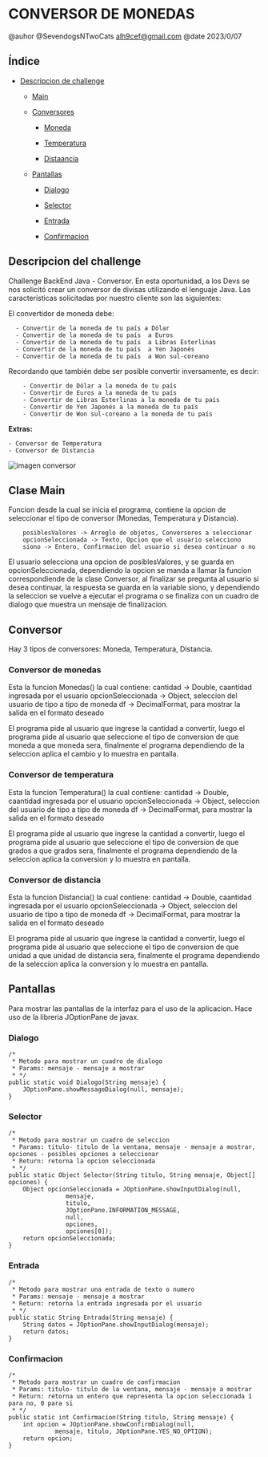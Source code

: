 # CONVERSOR DE MONEDAS

@auhor @SevendogsNTwoCats alh9cef@gmail.com  @date 2023/0/07

## Índice

* [Descripcion de challenge](#descripcion-del-challenge)

    * [Main](#clase-main)

    * [Conversores](#conversor)

        * [Moneda](#conversor-de-monedas-1)

        * [Temperatura](#conversor-de-temperatura)

        * [Distaancia](#conversor-de-distancia)

    * [Pantallas](#Pantallas)

        * [Dialogo](#dialogo)

        * [Selector](#selector)

        * [Entrada](#entrada)

        * [Confirmacion](#confirmacion)


## Descripcion del challenge

Challenge BackEnd Java - Conversor. En esta oportunidad, a los Devs se nos solicitó crear un conversor de divisas utilizando el lenguaje Java. Las características solicitadas por nuestro cliente son las siguientes:

El convertidor de moneda debe:

      - Convertir de la moneda de tu país a Dólar
      - Convertir de la moneda de tu país  a Euros
      - Convertir de la moneda de tu país  a Libras Esterlinas
      - Convertir de la moneda de tu país  a Yen Japonés
      - Convertir de la moneda de tu país  a Won sul-coreano

Recordando que también debe ser posible convertir inversamente, es decir:

        - Convertir de Dólar a la moneda de tu país
        - Convertir de Euros a la moneda de tu país
        - Convertir de Libras Esterlinas a la moneda de tu país
        - Convertir de Yen Japonés a la moneda de tu país
        - Convertir de Won sul-coreano a la moneda de tu país

<strong> Extras: </strong>

    - Conversor de Temperatura
    - Conversor de Distancia

 ![imagen conversor](https://github.com/SevenDogsNTwoCats/Imagenes/blob/main/Untitled.png)


## Clase Main

Funcion desde la cual se inicia el programa, contiene la opcion de seleccionar el tipo de conversor (Monedas, Temperatura y Distancia).

        posiblesValores -> Arreglo de objetos, Conversores a seleccionar
        opcionSeleccionada -> Texto, Opcion que el usuario selecciono
        siono -> Entero, Confirmacion del usuario si desea continuar o no

El usuario selecciona una opcion de posiblesValores, y se guarda en opcionSeleccionada, dependiendo la opcion se manda a llamar la funcion correspondiende de la clase Conversor, al finalizar se pregunta al usuario si desea continuar, la respuesta se guarda en la variable siono, y dependiendo la seleccion se vuelve a ejecutar el programa o se finaliza con un cuadro de dialogo que muestra un mensaje de finalizacion.

## Conversor

Hay 3 tipos de conversores: Moneda, Temperatura, Distancia.

### Conversor de monedas
Esta la funcion Monedas() la cual contiene:
        cantidad -> Double, caantidad ingresada por el usuario
        opcionSeleccionada -> Object, seleccion del usuario de tipo a tipo de moneda
        df -> DecimalFormat, para mostrar la salida en el formato deseado

El programa pide al usuario que ingrese la cantidad a convertir, luego el programa pide al usuario que seleccione el tipo de conversion de que moneda a que moneda sera, finalmente el programa dependiendo de la seleccion aplica el cambio y lo muestra en pantalla.

### Conversor de temperatura
Esta la funcion Temperatura() la cual contiene:
        cantidad -> Double, caantidad ingresada por el usuario
        opcionSeleccionada -> Object, seleccion del usuario de tipo a tipo de moneda
        df -> DecimalFormat, para mostrar la salida en el formato deseado

El programa pide al usuario que ingrese la cantidad a convertir, luego el programa pide al usuario que seleccione el tipo de conversion de que grados a que grados sera, finalmente el programa dependiendo de la seleccion aplica la conversion y lo muestra en pantalla.

### Conversor de distancia
Esta la funcion Distancia() la cual contiene:
        cantidad -> Double, caantidad ingresada por el usuario
        opcionSeleccionada -> Object, seleccion del usuario de tipo a tipo de moneda
        df -> DecimalFormat, para mostrar la salida en el formato deseado

El programa pide al usuario que ingrese la cantidad a convertir, luego el programa pide al usuario que seleccione el tipo de conversion de que unidad a que unidad de distancia sera, finalmente el programa dependiendo de la seleccion aplica la conversion y lo muestra en pantalla.

## Pantallas

Para mostrar las pantallas de la interfaz para el uso de la aplicacion. Hace uso de la libreria JOptionPane de javax.

### Dialogo
    /*
	 * Metodo para mostrar un cuadro de dialogo
	 * Params: mensaje - mensaje a mostrar
	 * */
	public static void Dialogo(String mensaje) {
		JOptionPane.showMessageDialog(null, mensaje);
	}

### Selector
    /*
	 * Metodo para mostrar un cuadro de seleccion
	 * Params: titulo- titulo de la ventana, mensaje - mensaje a mostrar, opciones - posibles opciones a seleccionar
	 * Return: retorna la opcion seleccionada
	 * */	
	public static Object Selector(String titulo, String mensaje, Object[] opciones) {
		Object opcionSeleccionada = JOptionPane.showInputDialog(null,
					mensaje,
					titulo,
					JOptionPane.INFORMATION_MESSAGE, 
					null,
					opciones, 
					opciones[0]);
		return opcionSeleccionada;
	}

### Entrada
    /*
	 * Metodo para mostrar una entrada de texto o numero
	 * Params: mensaje - mensaje a mostrar
	 * Return: retorna la entrada ingresada por el usuario
	 * */
	public static String Entrada(String mensaje) {
		String datos = JOptionPane.showInputDialog(mensaje);
		return datos;
	}

### Confirmacion
        	
	/*
	 * Metodo para mostrar un cuadro de confirmacion
	 * Params: titulo- titulo de la ventana, mensaje - mensaje a mostrar
	 * Return: retorna un entero que representa la opcion seleccionada 1 para no, 0 para si
	 * */
	public static int Confirmacion(String titulo, String mensaje) {
		int opcion = JOptionPane.showConfirmDialog(null,
	             mensaje, titulo, JOptionPane.YES_NO_OPTION);
		return opcion;
	}







        
